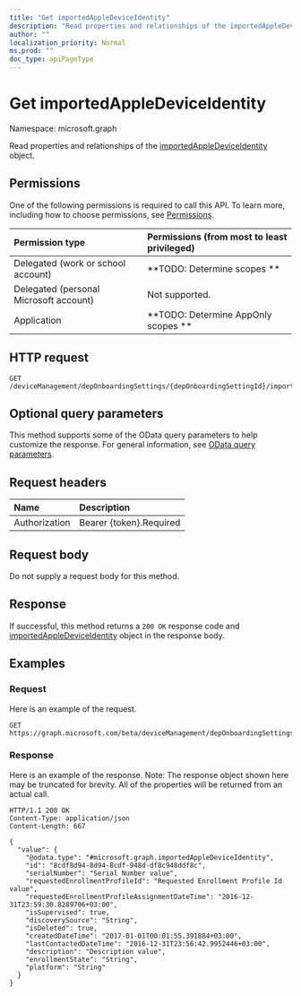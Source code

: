 ```yaml
---
title: "Get importedAppleDeviceIdentity"
description: "Read properties and relationships of the importedAppleDeviceIdentity object."
author: ""
localization_priority: Normal
ms.prod: ""
doc_type: apiPageType
---
```


# Get importedAppleDeviceIdentity

Namespace: microsoft.graph

Read properties and relationships of the [importedAppleDeviceIdentity](../resources/importedappledeviceidentity.md) object.

## Permissions
One of the following permissions is required to call this API. To learn more, including how to choose permissions, see [Permissions](/concepts/permissions-reference.md).

|Permission type|Permissions (from most to least privileged)|
|:---|:---|
|Delegated (work or school account)|**TODO: Determine scopes **|
|Delegated (personal Microsoft account)|Not supported.|
|Application|**TODO: Determine AppOnly scopes **|

## HTTP request
<!-- {
  "blockType": "ignored"
}
-->
``` http
GET /deviceManagement/depOnboardingSettings/{depOnboardingSettingId}/importedAppleDeviceIdentities/{importedAppleDeviceIdentityId}
```

## Optional query parameters
This method supports some of the OData query parameters to help customize the response. For general information, see [OData query parameters](/graph/query-parameters).

## Request headers
|Name|Description|
|:---|:---|
|Authorization|Bearer {token}.Required|

## Request body
Do not supply a request body for this method.

## Response
If successful, this method returns a `200 OK` response code and [importedAppleDeviceIdentity](../resources/importedappledeviceidentity.md) object in the response body.

## Examples

### Request
Here is an example of the request.
<!-- {
  "blockType": "request",
  "name": "get_importedappledeviceidentity"
}
-->
``` http
GET https://graph.microsoft.com/beta/deviceManagement/depOnboardingSettings/{depOnboardingSettingId}/importedAppleDeviceIdentities/{importedAppleDeviceIdentityId}
```

### Response
Here is an example of the response. Note: The response object shown here may be truncated for brevity. All of the properties will be returned from an actual call.
<!-- {
  "blockType": "response",
  "truncated": true,
  "@odata.type": "microsoft.graph.importedAppleDeviceIdentity"
}
-->
``` http
HTTP/1.1 200 OK
Content-Type: application/json
Content-Length: 667

{
  "value": {
    "@odata.type": "#microsoft.graph.importedAppleDeviceIdentity",
    "id": "8cdf8d94-8d94-8cdf-948d-df8c948ddf8c",
    "serialNumber": "Serial Number value",
    "requestedEnrollmentProfileId": "Requested Enrollment Profile Id value",
    "requestedEnrollmentProfileAssignmentDateTime": "2016-12-31T23:59:30.8289706+03:00",
    "isSupervised": true,
    "discoverySource": "String",
    "isDeleted": true,
    "createdDateTime": "2017-01-01T00:01:55.391884+03:00",
    "lastContactedDateTime": "2016-12-31T23:56:42.9952446+03:00",
    "description": "Description value",
    "enrollmentState": "String",
    "platform": "String"
  }
}
```

